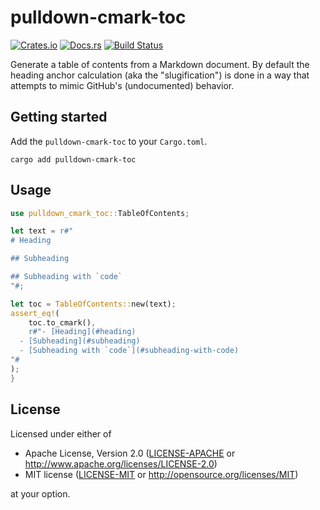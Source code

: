 # pulldown-cmark-toc

[![Crates.io](https://badgers.space/crates/version/pulldown-cmark-toc)](https://crates.io/crates/pulldown-cmark-toc)
[![Docs.rs](https://badgers.space/badge/docs.rs/latest/blue)](https://docs.rs/pulldown-cmark-toc)
[![Build Status](https://badgers.space/github/checks/rossmacarthur/pulldown-cmark-toc/trunk?label=build)](https://github.com/rossmacarthur/pulldown-cmark-toc/actions/workflows/build.yaml?branch=trunk)

Generate a table of contents from a Markdown document.
By default the heading anchor calculation (aka the "slugification")
is done in a way that attempts to mimic GitHub's (undocumented) behavior.

## Getting started

Add the `pulldown-cmark-toc` to your `Cargo.toml`.

```
cargo add pulldown-cmark-toc
```

## Usage

```rust
use pulldown_cmark_toc::TableOfContents;

let text = r#"
# Heading

## Subheading

## Subheading with `code`
"#;

let toc = TableOfContents::new(text);
assert_eq!(
    toc.to_cmark(),
    r#"- [Heading](#heading)
  - [Subheading](#subheading)
  - [Subheading with `code`](#subheading-with-code)
"#
);
}
```

## License

Licensed under either of

- Apache License, Version 2.0 ([LICENSE-APACHE](LICENSE-APACHE) or
   http://www.apache.org/licenses/LICENSE-2.0)
- MIT license ([LICENSE-MIT](LICENSE-MIT) or http://opensource.org/licenses/MIT)

at your option.
